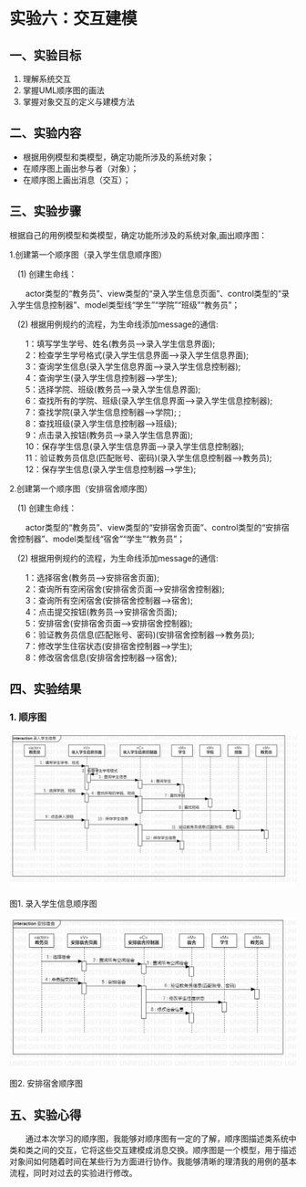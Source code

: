 # 实验六：交互建模

## 一、实验目标

1. 理解系统交互
2. 掌握UML顺序图的画法
3. 掌握对象交互的定义与建模方法

## 二、实验内容

- 根据用例模型和类模型，确定功能所涉及的系统对象；
- 在顺序图上画出参与者（对象）；
- 在顺序图上画出消息（交互）；

## 三、实验步骤

根据自己的用例模型和类模型，确定功能所涉及的系统对象,画出顺序图：

1.创建第一个顺序图（录入学生信息顺序图）

&emsp;(1) 创建生命线：

&emsp;&emsp;actor类型的“教务员”、view类型的“录入学生信息页面”、control类型的“录入学生信息控制器”、model类型线“学生”“学院”“班级”“教务员”；

&emsp;(2) 根据用例规约的流程，为生命线添加message的通信: 

&emsp;&emsp;1：填写学生学号、姓名(教务员——>录入学生信息界面);  
&emsp;&emsp;2：检查学生学号格式(录入学生信息界面——>录入学生信息界面);   
&emsp;&emsp;3：查询学生信息(录入学生信息界面——>录入学生信息控制器);    
&emsp;&emsp;4：查询学生(录入学生信息控制器——>学生);  
&emsp;&emsp;5：选择学院、班级(教务员——>录入学生信息界面);  
&emsp;&emsp;6：查找所有的学院、班级(录入学生信息界面——>录入学生信息控制器);  
&emsp;&emsp;7：查找学院(录入学生信息控制器——>学院);    ;   
&emsp;&emsp;8：查找班级(录入学生信息控制器——>班级);  
&emsp;&emsp;9：点击录入按钮(教务员——>录入学生信息界面);  
&emsp;&emsp;10：保存学生信息(录入学生信息界面——>录入学生信息控制器);   
&emsp;&emsp;11：验证教务员信息(匹配账号、密码)(录入学生信息控制器——>教务员);  
&emsp;&emsp;12：保存学生信息(录入学生信息控制器——>学生);    


2.创建第一个顺序图（安排宿舍顺序图）

&emsp;(1) 创建生命线： 

&emsp;&emsp;actor类型的“教务员”、view类型的“安排宿舍页面”、control类型的“安排宿舍控制器”、model类型线“宿舍”“学生”“教务员”；

&emsp;(2) 根据用例规约的流程，为生命线添加message的通信: 

&emsp;&emsp;1：选择宿舍(教务员——>安排宿舍页面);  
&emsp;&emsp;2：查询所有空闲宿舍(安排宿舍页面——>安排宿舍控制器);  
&emsp;&emsp;3：查询所有空闲宿舍(安排宿舍控制器——>宿舍);  
&emsp;&emsp;4：点击提交按钮(教务员——>安排宿舍页面);  
&emsp;&emsp;5：安排宿舍(安排宿舍页面——>安排宿舍控制器);  
&emsp;&emsp;6：验证教务员信息(匹配账号、密码)(安排宿舍控制器——>教务员);   
&emsp;&emsp;7：修改学生住宿状态(安排宿舍控制器——>学生);  
&emsp;&emsp;8：修改宿舍信息(安排宿舍控制器——>宿舍);   

## 四、实验结果

### 1. 顺序图

![录入学生信息顺序图](./Lab6_SequenceDiagram1.jpg)

图1. 录入学生信息顺序图

![安排宿舍顺序图](./Lab6_SequenceDiagram2.jpg)

图2. 安排宿舍顺序图

## 五、实验心得
&emsp;&emsp;通过本次学习的顺序图，我能够对顺序图有一定的了解，顺序图描述类系统中类和类之间的交互，它将这些交互建模成消息交换。顺序图是一个模型，用于描述对象间如何随着时间在某些行为方面进行协作。我能够清晰的理清我的用例的基本流程，同时对过去的实验进行修改。
